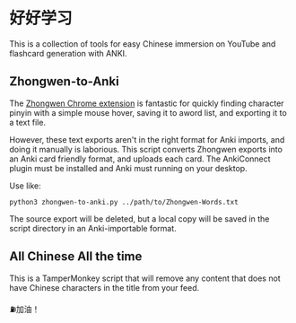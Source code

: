 # 好好学习

This is a collection of tools for easy Chinese immersion on YouTube and flashcard generation with ANKI.

## Zhongwen-to-Anki

The [Zhongwen Chrome extension](https://chrome.google.com/webstore/detail/zhongwen-chinese-english/kkmlkkjojmombglmlpbpapmhcaljjkde?hl=en) is fantastic for quickly finding character pinyin with a simple mouse hover, saving it to aword list, and exporting it to a text file.

However, these text exports aren't in the right format for Anki imports, and doing it manually is laborious. This script converts Zhongwen exports into an Anki card friendly format, and uploads each card. The AnkiConnect plugin must be installed and Anki must running on your desktop.

Use like:

```
python3 zhongwen-to-anki.py ../path/to/Zhongwen-Words.txt
```

The source export will be deleted, but a local copy will be saved in the script directory in an Anki-importable format.

## All Chinese All the time

This is a TamperMonkey script that will remove any content that does not have Chinese characters in the title from your feed.

⛽加油！